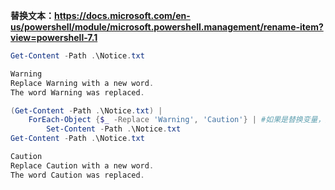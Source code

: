 **替换文本：<https://docs.microsoft.com/en-us/powershell/module/microsoft.powershell.management/rename-item?view=powershell-7.1>**

```powershell
Get-Content -Path .\Notice.txt

Warning
Replace Warning with a new word.
The word Warning was replaced.

(Get-Content -Path .\Notice.txt) |
    ForEach-Object {$_ -Replace 'Warning', 'Caution'} | #如果是替换变量，则 "http://${BIANLIANG}:5112"
        Set-Content -Path .\Notice.txt
Get-Content -Path .\Notice.txt

Caution
Replace Caution with a new word.
The word Caution was replaced.
```
